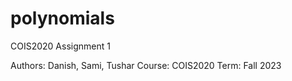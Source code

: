 # polynomials
COIS2020 Assignment 1

Authors: Danish, Sami, Tushar
Course: COIS2020
Term: Fall 2023
